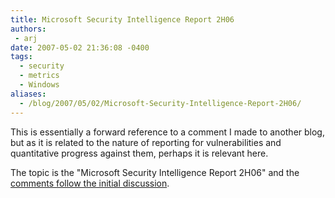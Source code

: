 ```yaml
---
title: Microsoft Security Intelligence Report 2H06
authors:
 - arj
date: 2007-05-02 21:36:08 -0400
tags:
  - security
  - metrics
  - Windows
aliases:
  - /blog/2007/05/02/Microsoft-Security-Intelligence-Report-2H06/
---
```

This is essentially a forward reference to a comment I made to another blog, but as it is related to the nature of reporting for vulnerabilities and quantitative progress against them, perhaps it is relevant here.

The topic is the "Microsoft Security Intelligence Report 2H06" and the [comments follow the initial discussion](http://blogs.csoonline.com/microsoft_security_intelligence_report_2h06).